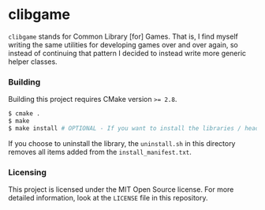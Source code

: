 # clibgame

`clibgame` stands for Common Library [for] Games. That is, I find myself
writing the same utilities for developing games over and over again, so instead
of continuing that pattern I decided to instead write more generic helper
classes.

### Building

Building this project requires CMake version `>= 2.8`.

```bash
$ cmake .
$ make
$ make install # OPTIONAL - If you want to install the libraries / headers.
```

If you choose to uninstall the library, the `uninstall.sh` in this directory
removes all items added from the `install_manifest.txt`.

### Licensing

This project is licensed under the MIT Open Source license. For more detailed
information, look at the `LICENSE` file in this repository.
